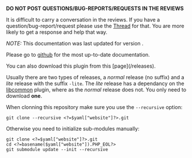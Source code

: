 <?php if (isset($v_forum_thread)) { ?>
**DO NOT POST QUESTIONS/BUG-REPORTS/REQUESTS IN THE REVIEWS**

It is difficult to carry a conversation in the reviews.  If you
have a question/bug-report/request please use the
[Thread](<?= $v_forum_thread?>) for
that.  You are more likely to get a response and help that way.
<?php } else {?>

  <!-- Add the line: -->
  <!-- php: $v_forum_thread = \"http://forums.pocketmine.net/threads/XXXX\"; -->
  
<?php } ?>

_NOTE:_ This documentation was last updated for version **<?=$yaml["version"]?>**.

<?php if (isset($yaml["website"])) {?>
Please go to
[github](<?=$yaml["website"]?>)
for the most up-to-date documentation.

You can also download this plugin from this [page](<?=$yaml["website"]?>/releases).
<?php if (!isset($v_skip_lite_explanation)) { ?>
Usually there are two types of releases, a _normal_ release (no suffix) and a _lite_
release with the suffix `-lite`.  The _lite_ release has a dependancy on 
the [libcommon](https://github.com/Muirfield/libcommon/releases) plugin, where as
the _normal_ release does not.  You only need to download **one**.

<?php } ?>

When clonning this repository make sure you use the `--recursive` option:

    git clone --recursive <?=$yaml["website"]?>.git
    
Otherwise you need to initialize sub-modules manually:

    git clone <?=$yaml["website"]?>.git
    cd <?=basename($yaml["website"]).PHP_EOL?>
    git submodule update --init --recursive


<?php } ?>

